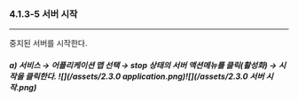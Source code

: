 ### 4.1.3-5 서버 시작

---

중지된 서버를 시작한다.

##### a\)    서비스 → 어플리케이션 맵 선택 → stop 상태의 서버 액션메뉴를 클릭\(활성화\) → 시작을 클릭한다. ![](/assets/2.3.0 application.png)![](/assets/2.3.0 서버 시작.png)



